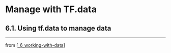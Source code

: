 # Manage with TF.data

## 6.1. Using tf.data to manage data
---
from [[_6_working-with-data]]


[//begin]: # "Autogenerated link references for markdown compatibility"
[_6_working-with-data]: ../_6_working-with-data.md "Working with Data"
[//end]: # "Autogenerated link references"